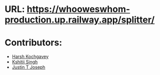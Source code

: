 
# <b>URL:</b> https://whooweswhom-production.up.railway.app/splitter/

# Contributors:
* [Harsh Kochgavey](https://github.com/hkochgavey)
* [Kshitij Singh](https://github.com/mekshitijsingh)
* [Justin T Joseph](https://github.com/just-injoey)
